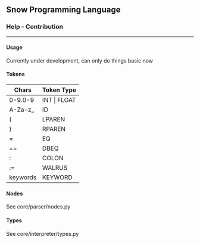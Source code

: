 ## Snow Programming Language 
### Help - Contribution

***

#### Usage
Currently under development, can only do things basic now

#### Tokens
| Chars    | Token Type   |
|----------|--------------|
| 0-9.0-9  | INT \| FLOAT |
| A-Za-z_  | ID           |
| (        | LPAREN       |
| )        | RPAREN       |
| =        | EQ           |
| ==       | DBEQ         |
| :        | COLON        |
| :=       | WALRUS       |
| keywords | KEYWORD      |


#### Nodes
See core/parser/nodes.py

#### Types
See core/interpreter/types.py
